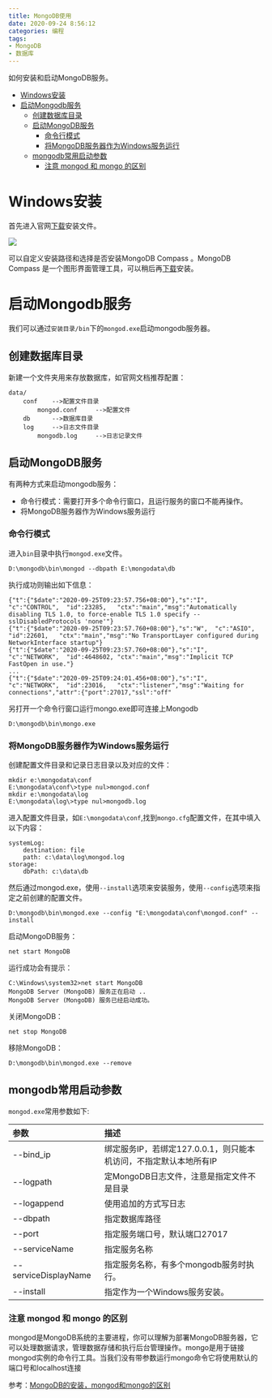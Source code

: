 ```yaml
---
title: MongoDB使用
date: 2020-09-24 8:56:12
categories: 编程
tags: 
- MongoDB
- 数据库
---
```


如何安装和启动MongoDB服务。
<!--more-->
<!-- TOC -->

- [Windows安装](#windows安装)
- [启动Mongodb服务](#启动mongodb服务)
    - [创建数据库目录](#创建数据库目录)
    - [启动MongoDB服务](#启动mongodb服务)
        - [命令行模式](#命令行模式)
        - [将MongoDB服务器作为Windows服务运行](#将mongodb服务器作为windows服务运行)
    - [mongodb常用启动参数](#mongodb常用启动参数)
        - [注意 mongod 和 mongo 的区别](#注意-mongod-和-mongo-的区别)

<!-- /TOC -->

# Windows安装

首先进入官网[下载](https://www.mongodb.com/try/download/community)安装文件。

![](/images/downloadmongodb1.png)

可以自定义安装路径和选择是否安装MongoDB Compass 。MongoDB Compass 是一个图形界面管理工具，可以稍后再[下载](https://www.mongodb.com/try/download/compass)安装。

# 启动Mongodb服务

我们可以通过`安装目录/bin`下的`mongod.exe`启动mongodb服务器。

## 创建数据库目录

新建一个文件夹用来存放数据库，如官网文档推荐配置：

```te
data/
	conf	-->配置文件目录
		mongod.conf		-->配置文件
	db		-->数据库目录
	log		-->日志文件目录
		mongodb.log		-->日志记录文件
```

## 启动MongoDB服务

有两种方式来启动mongodb服务：

- 命令行模式：需要打开多个命令行窗口，且运行服务的窗口不能再操作。
- 将MongoDB服务器作为Windows服务运行

### 命令行模式
进入`bin`目录中执行`mongod.exe`文件。
```
D:\mongodb\bin\mongod --dbpath E:\mongodata\db
```
执行成功则输出如下信息：
```
{"t":{"$date":"2020-09-25T09:23:57.756+08:00"},"s":"I",  "c":"CONTROL",  "id":23285,   "ctx":"main","msg":"Automatically disabling TLS 1.0, to force-enable TLS 1.0 specify --sslDisabledProtocols 'none'"}
{"t":{"$date":"2020-09-25T09:23:57.760+08:00"},"s":"W",  "c":"ASIO",     "id":22601,   "ctx":"main","msg":"No TransportLayer configured during NetworkInterface startup"}
{"t":{"$date":"2020-09-25T09:23:57.760+08:00"},"s":"I",  "c":"NETWORK",  "id":4648602, "ctx":"main","msg":"Implicit TCP FastOpen in use."}
...
{"t":{"$date":"2020-09-25T09:24:01.456+08:00"},"s":"I",  "c":"NETWORK",  "id":23016,   "ctx":"listener","msg":"Waiting for connections","attr":{"port":27017,"ssl":"off"
```
另打开一个命令行窗口运行mongo.exe即可连接上Mongodb
```
D:\mongodb\bin\mongo.exe
```
### 将MongoDB服务器作为Windows服务运行

创建配置文件目录和记录日志目录以及对应的文件：

```shell
mkdir e:\mongodata\conf
E:\mongodata\conf\>type nul>mongod.conf
mkdir e:\mongodata\log
E:\mongodata\log\>type nul>mongodb.log
```

进入配置文件目录，如`E:\mongodata\conf`,找到`mongo.cfg`配置文件，在其中填入以下内容：
```
systemLog:
    destination: file
    path: c:\data\log\mongod.log
storage:
    dbPath: c:\data\db
```

然后通过mongod.exe，使用`--install`选项来安装服务，使用`--config`选项来指定之前创建的配置文件。

```
D:\mongodb\bin\mongod.exe --config "E:\mongodata\conf\mongod.conf" --install
```

启动MongoDB服务：

```
net start MongoDB
```

运行成功会有提示：

```
C:\Windows\system32>net start MongoDB
MongoDB Server (MongoDB) 服务正在启动 ..
MongoDB Server (MongoDB) 服务已经启动成功。
```

关闭MongoDB：

```
net stop MongoDB
```

移除MongoDB：

```
D:\mongodb\bin\mongod.exe --remove
```

## mongodb常用启动参数

`mongod.exe`常用参数如下:

| 参数                 | 描述                                                         |
| :------------------- | :----------------------------------------------------------- |
| --bind_ip            | 绑定服务IP，若绑定127.0.0.1，则只能本机访问，不指定默认本地所有IP |
| --logpath            | 定MongoDB日志文件，注意是指定文件不是目录                    |
| --logappend          | 使用追加的方式写日志                                         |
| --dbpath             | 指定数据库路径                                               |
| --port               | 指定服务端口号，默认端口27017                                |
| --serviceName        | 指定服务名称                                                 |
| --serviceDisplayName | 指定服务名称，有多个mongodb服务时执行。                      |
| --install            | 指定作为一个Windows服务安装。                                |

### 注意 mongod 和 mongo 的区别

mongod是MongoDB系统的主要进程，你可以理解为部署MongoDB服务器，它可以处理数据请求，管理数据存储和执行后台管理操作。mongo是用于链接mongod实例的命令行工具。当我们没有带参数运行mongo命令它将使用默认的端口号和localhost连接

参考：[MongoDB的安装，mongod和mongo的区别](https://www.cnblogs.com/nangezi/p/11279401.html)